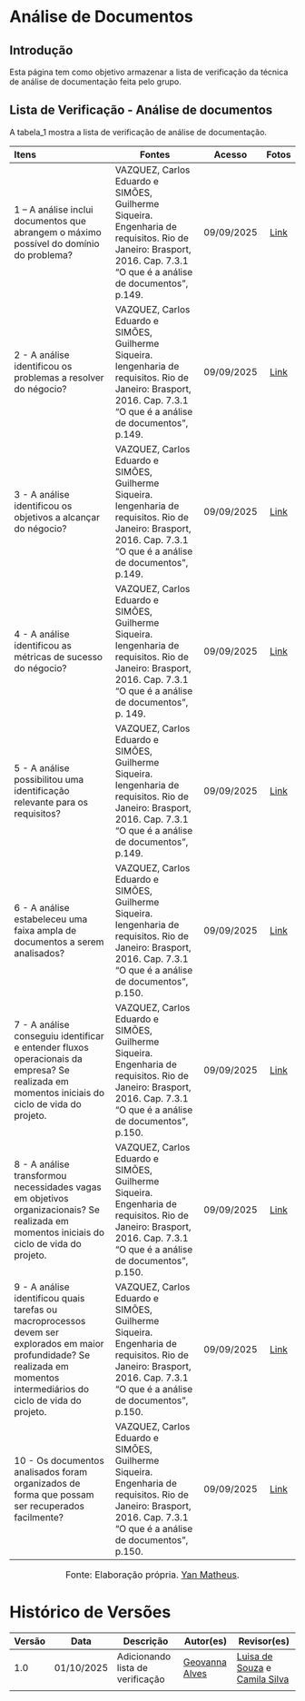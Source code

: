 # Análise de Documentos

## Introdução

Esta página tem como objetivo armazenar a lista de verificação da técnica de análise de documentação feita pelo grupo.

## Lista de Verificação - Análise de documentos
A tabela_1 mostra a lista de verificação de análise de documentação.

| Itens | Fontes | Acesso | Fotos | 
| :---- | ----- | :---: | :---: |
| 1 – A análise inclui documentos que abrangem o máximo possível do domínio do problema? | VAZQUEZ, Carlos Eduardo e SIMÕES, Guilherme Siqueira. Engenharia de requisitos. Rio de Janeiro: Brasport, 2016. Cap. 7.3.1 “O que é a análise de documentos”, p.149.  | 09/09/2025 | [Link](https://i.postimg.cc/nzfvVK2R/image-9.jpg)| 
| 2 \- A análise identificou os problemas a resolver do négocio? | VAZQUEZ, Carlos Eduardo e SIMÕES, Guilherme Siqueira. Iengenharia de requisitos. Rio de Janeiro: Brasport, 2016. Cap. 7.3.1 “O que é a análise de documentos”, p.149. | 09/09/2025 |  [Link](https://i.postimg.cc/pXsrpV0Z/image.jpg) |
| 3 \- A análise identificou os objetivos a alcançar do négocio? | VAZQUEZ, Carlos Eduardo e SIMÕES, Guilherme Siqueira. Iengenharia de requisitos. Rio de Janeiro: Brasport, 2016. Cap. 7.3.1 “O que é a análise de documentos”, p.149.  | 09/09/2025| [Link](https://i.postimg.cc/zGRs95cd/image-2.jpg)  |
| 4 \- A análise identificou as métricas de sucesso do négocio? | VAZQUEZ, Carlos Eduardo e SIMÕES, Guilherme Siqueira. Iengenharia de requisitos. Rio de Janeiro: Brasport, 2016. Cap. 7.3.1 “O que é a análise de documentos”, p. 149. |09/09/2025 |  [Link](https://i.postimg.cc/zGRs95cd/image-2.jpg) |
| 5 \- A análise possibilitou uma identificação relevante para os requisitos?  | VAZQUEZ, Carlos Eduardo e SIMÕES, Guilherme Siqueira. Iengenharia de requisitos. Rio de Janeiro: Brasport, 2016. Cap. 7.3.1 “O que é a análise de documentos”, p.149. |09/09/2025 | [Link](https://i.postimg.cc/433wc1Rt/image-3.jpg)|
| 6 \- A análise estabeleceu uma faixa ampla de documentos a serem analisados?  | VAZQUEZ, Carlos Eduardo e SIMÕES, Guilherme Siqueira. Iengenharia de requisitos. Rio de Janeiro: Brasport, 2016. Cap. 7.3.1 “O que é a análise de documentos”, p.150. |09/09/2025|  [Link](https://i.postimg.cc/sgW3r5Np/image-4.jpg) |
| 7 \- A análise conseguiu identificar e entender fluxos operacionais da empresa? Se realizada em momentos iniciais do ciclo de vida do projeto. | VAZQUEZ, Carlos Eduardo e SIMÕES, Guilherme Siqueira. Engenharia de requisitos. Rio de Janeiro: Brasport, 2016. Cap. 7.3.1 “O que é a análise de documentos”, p.150.  | 09/09/2025| [Link](https://i.postimg.cc/9QQNP2GG/image-5.jpg) |
| 8 \- A análise transformou necessidades vagas em objetivos organizacionais? Se realizada em momentos iniciais do ciclo de vida do projeto.  | VAZQUEZ, Carlos Eduardo e SIMÕES, Guilherme Siqueira. Engenharia de requisitos. Rio de Janeiro: Brasport, 2016. Cap. 7.3.1 “O que é a análise de documentos”, p.150. | 09/09/2025|  [Link](https://i.postimg.cc/L5q8gwx8/image-6.jpg) |
| 9 \- A análise identificou quais tarefas ou macroprocessos devem ser explorados em maior profundidade? Se realizada em momentos intermediários do ciclo de vida do projeto.  | VAZQUEZ, Carlos Eduardo e SIMÕES, Guilherme Siqueira. Engenharia de requisitos. Rio de Janeiro: Brasport, 2016. Cap. 7.3.1 “O que é a análise de documentos”, p.150. | 09/09/2025 |  [Link](https://i.postimg.cc/rwhygq7c/image-7.jpg) |
| 10 \- Os documentos analisados foram organizados de forma que possam ser recuperados facilmente? | VAZQUEZ, Carlos Eduardo e SIMÕES, Guilherme Siqueira. Engenharia de requisitos. Rio de Janeiro: Brasport, 2016. Cap. 7.3.1 “O que é a análise de documentos”, p.150. | 09/09/2025| [Link](https://i.postimg.cc/CLqbWQwz/image-8.jpg)|


<font size="3"><p style="text-align: center">Fonte: Elaboração própria. [Yan Matheus](https://github.com/Yanmatheus0812).</p></font>

# Histórico de Versões

| Versão | Data       | Descrição                    | Autor(es)                          | Revisor(es)                          |
|--------|------------|------------------------------|-----------------------------------|-------------------------------------|
| 1.0    | 01/10/2025 | Adicionando lista de verificação  | [Geovanna Alves](https://github.com/GeovannaUmbelino) |[Luisa de Souza](https://github.com/Luisa12ll) e [Camila Silva](https://github.com/CamilaSilvaC) |
||